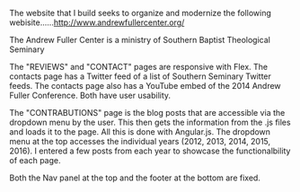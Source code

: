The website that I build seeks to organize and modernize the following webisite......http://www.andrewfullercenter.org/   

The Andrew Fuller Center is a ministry of Southern Baptist Theological Seminary

The "REVIEWS" and "CONTACT" pages are responsive with Flex. The contacts page has a Twitter feed of a list of Southern Seminary Twitter feeds. The contacts page also has a YouTube embed of the 2014 Andrew Fuller Conference. Both have user usability. 

The "CONTRABUTIONS" page is the blog posts that are accessible via the dropdown menu by the user. This then gets the information from the .js files and loads it to the page. All this is done with Angular.js. The dropdown menu at the top accesses the individual years (2012, 2013, 2014, 2015, 2016). I entered a few posts from each year to showcase the functionalbility of each page.

Both the Nav panel at the top and the footer at the bottom are fixed. 